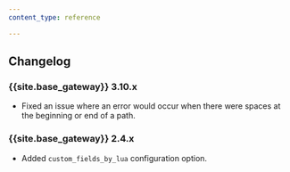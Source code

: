 ```yaml
---
content_type: reference

---
```


## Changelog

### {{site.base_gateway}} 3.10.x
* Fixed an issue where an error would occur when there were spaces at the beginning or end of a path.

### {{site.base_gateway}} 2.4.x

* Added `custom_fields_by_lua` configuration option.